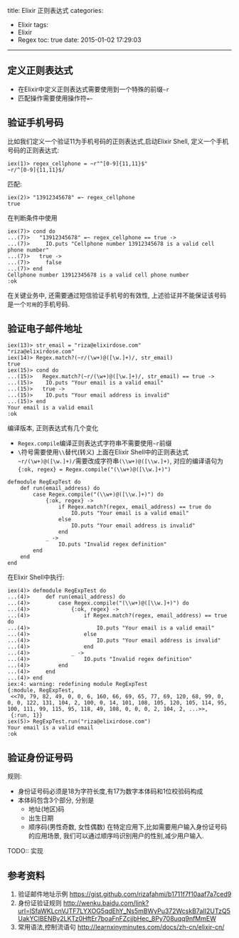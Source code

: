 title: Elixir 正则表达式
categories:
  - Elixir
tags:
  - Elixir
  - Regex
toc: true
date: 2015-01-02 17:29:03
---

## 定义正则表达式

- 在Elixir中定义正则表达式需要使用到一个特殊的前缀`~r`
- 匹配操作需要使用操作符`=~`


## 验证手机号码

比如我们定义一个验证11为手机号码的正则表达式,启动Elixir Shell, 定义一个手机号码的正则表达式:

```
iex(1)> regex_cellphone = ~r"^[0-9]{11,11}$"
~r/^[0-9]{11,11}$/
```

匹配:

```
iex(2)> "13912345678" =~ regex_cellphone
true
```

在判断条件中使用

```
iex(7)> cond do
...(7)>   "13912345678" =~ regex_cellphone == true ->
...(7)>     IO.puts "Cellphone number 13912345678 is a valid cell phone number"
...(7)>   true ->
...(7)>     false
...(7)> end
Cellphone number 13912345678 is a valid cell phone number
:ok
```

在关键业务中, 还需要通过短信验证手机号的有效性, 上述验证并不能保证该号码是一个`可用`的手机号码.

## 验证电子邮件地址

```
iex(13)> str_email = "riza@elixirdose.com"
"riza@elixirdose.com"
iex(14)> Regex.match?(~r/(\w+)@([\w.]+)/, str_email)
true
iex(15)> cond do
...(15)>   Regex.match?(~r/(\w+)@([\w.]+)/, str_email) == true ->
...(15)>    IO.puts "Your email is a valid email"
...(15)>   true ->
...(15)>    IO.puts "Your email address is invalid"
...(15)> end
Your email is a valid email
:ok
```

编译版本, 正则表达式有几个变化

- `Regex.compile`编译正则表达式字符串不需要使用`~r`前缀
- `\`符号需要使用`\\`替代(转义)
上面在Elixir Shell中的正则表达式`~r/(\w+)@([\w.]+)/`需要改成字符串`(\\w+)@([\\w.]+)`, 对应的编译语句为`{:ok, regex} = Regex.compile("(\\w+)@([\\w.]+)")`

```
defmodule RegExpTest do
    def run(email_address) do
        case Regex.compile("(\\w+)@([\\w.]+)") do
            {:ok, regex} ->
                if Regex.match?(regex, email_address) == true do
                    IO.puts "Your email is a valid email"
                else
                    IO.puts "Your email address is invalid"
                end
            _ ->
                IO.puts "Invalid regex definition"
        end
    end
end
```

在Elixir Shell中执行:

```
iex(4)> defmodule RegExpTest do
...(4)>     def run(email_address) do
...(4)>         case Regex.compile("(\\w+)@([\\w.]+)") do
...(4)>             {:ok, regex} ->
...(4)>                 if Regex.match?(regex, email_address) == true do
...(4)>                     IO.puts "Your email is a valid email"
...(4)>                 else
...(4)>                     IO.puts "Your email address is invalid"
...(4)>                 end
...(4)>             _ ->
...(4)>                 IO.puts "Invalid regex definition"
...(4)>         end
...(4)>     end
...(4)> end
iex:4: warning: redefining module RegExpTest
{:module, RegExpTest,
 <<70, 79, 82, 49, 0, 0, 6, 160, 66, 69, 65, 77, 69, 120, 68, 99, 0, 0, 0, 122, 131, 104, 2, 100, 0, 14, 101, 108, 105, 120, 105, 114, 95, 100, 111, 99, 115, 95, 118, 49, 108, 0, 0, 0, 2, 104, 2, ...>>,
 {:run, 1}}
iex(5)> RegExpTest.run("riza@elixirdose.com")
Your email is a valid email
:ok
```

## 验证身份证号码

规则:

- 身份证号码必须是18为字符长度,有17为数字本体码和1位校验码构成
- 本体码包含3个部分, 分别是
    - 地址(地区)码
    - 出生日期
    - 顺序码(男性奇数, 女性偶数)
    在特定应用下,比如需要用户输入身份证号码的应用场景, 我们可以通过顺序吗识别用户的性别,减少用户输入.

TODO:: 实现


## 参考资料

1. 验证邮件地址示例
https://gist.github.com/rizafahmi/b1711f7f10aaf7a7ced9
2. 身份证验证规则
http://wenku.baidu.com/link?url=lSfaWKLcnVJTF7LYXOG5qdEhY_Ns5mBWyPu372WcskB7aII2UTzQ5UakYCIBENBy2LKTz0HftEr7boaFnFZcjjbHec_8Py708uqq9nfMmEW
3. 常用语法,控制流语句
http://learnxinyminutes.com/docs/zh-cn/elixir-cn/